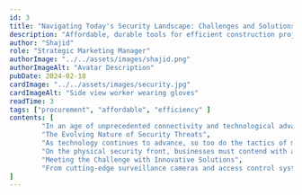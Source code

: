 ```yaml
---
id: 3
title: "Navigating Today's Security Landscape: Challenges and Solutions"
description: "Affordable, durable tools for efficient construction projects"
author: "Shajid"
role: "Strategic Marketing Manager"
authorImage: "../../assets/images/shajid.png"
authorImageAlt: "Avatar Description"
pubDate: 2024-02-18
cardImage: "../../assets/images/security.jpg"
cardImageAlt: "Side view worker wearing gloves"
readTime: 3
tags: ["procurement", "affordable", "efficiency" ]
contents: [
        "In an age of unprecedented connectivity and technological advancement, the importance of robust security measures cannot be overstated. From protecting physical assets to safeguarding sensitive data, businesses and individuals alike face a myriad of security challenges in today's digital age. At unvdubai Technology, we understand these challenges all too well, and we're committed to providing innovative solutions to help you navigate the complexities of modern security threats.",
        "The Evolving Nature of Security Threats",
        "As technology continues to advance, so too do the tactics of malicious actors. Cybercrime, in particular, poses a significant threat to businesses of all sizes, with attacks ranging from data breaches and ransomware to phishing scams and social engineering. The proliferation of Internet of Things (IoT) devices further exacerbates these risks, introducing new vulnerabilities that can be exploited by cybercriminals.",
        "On the physical security front, businesses must contend with a diverse array of threats, including theft, vandalism, and unauthorized access. With the rise of global terrorism and geopolitical instability, the need for comprehensive security measures has never been greater. Traditional security systems are no longer sufficient to address these multifaceted challenges, requiring a more integrated and proactive approach to security management.",
        "Meeting the Challenge with Innovative Solutions",
        "From cutting-edge surveillance cameras and access control systems to advanced analytics and monitoring solutions, we offer a comprehensive suite of security technologies to safeguard your premises and assets. Our partnerships with industry-leading brands like UNV Cameras ensure that you have access to the latest innovations in security technology, empowering you to stay one step ahead of potential threats."
]
---
```

